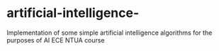 # artificial-intelligence-
Implementation of some simple artificial intelligence algorithms for the purposes of AI ECE NTUA course
